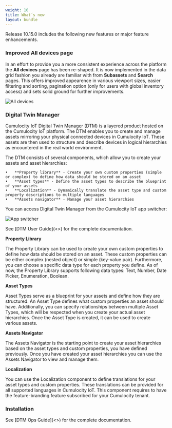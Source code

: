 ```yaml
---
weight: 10
title: What´s new
layout: bundle
---
```


Release 10.15.0 includes the following new features or major feature enhancements.

### Improved All devices page

In an effort to provide you a more consistent experience across the platform the **All devices** page has been re-shaped. It is now implemented in the data grid fashion you already are familiar with from **Subassets** and **Search** pages. This offers improved appearence in various viewport sizes, easier filtering and sorting, pagination option (only for users with global inventory access) and sets solid ground for further improvements.

![All devices](/images/release-notes/devmgmt-devices-alldevices.png)

### Digital Twin Manager

Cumulocity IoT Digital Twin Manager (DTM) is a layered product hosted on the Cumulocity IoT platform. The DTM enables you to create and manage assets mirroring your physical connected devices in Cumulocity IoT. These assets are then used to structure and describe devices in logical hierarchies as encountered in the real world environment.

The DTM consists of several components, which allow you to create your assets and asset hierarchies:

    •	**Property library** - Create your own custom properties (simple or complex) to define how data should be stored on an asset
    •	**Asset types** - Define the asset types to describe the blueprint of your assets
    •	**Localization** - Dynamically translate the asset type and custom property descriptions to multiple languages
    •	**Assets navigator** - Manage your asset hierarchies

You can access Digital Twin Manager from the Cumulocity IoT app switcher:

![App switcher](/images/dtm/app-switcher-dtm.png)

See [DTM User Guide](<<TBD>>) for the complete documentation.

**Property Library**

The Property Library can be used to create your own custom properties to define how data should be stored on an asset. These custom properties can be either complex (nested object) or simple (key-value pair). Furthermore, you can choose a specific data type for each property you define. As of now, the Property Library supports following data types: Text, Number, Date Picker, Enumeration, Boolean.

**Asset Types**

Asset Types serve as a blueprint for your assets and define how they are structured. An Asset Type defines what custom properties an asset should have. Additionally, you can specify relationships between multiple Asset Types, which will be respected when you create your actual asset hierarchies. Once the Asset Type is created, it can be used to create various assets.

**Assets Navigator**

The Assets Navigator is the starting point to create your asset hierarchies based on the asset types and custom properties, you have defined previously. Once you have created your asset hierarchies you can use the Assets Navigator to view and manage them.

**Localization**

You can use the Localization component to define translations for your asset types and custom properties. These translations can be provided for all supported languages in Cumulocity IoT. This component requires to have the feature-branding feature subscribed for your Cumulocity tenant.

### Installation

See [DTM Ops Guide](<<TBD>>) for the complete documentation.

